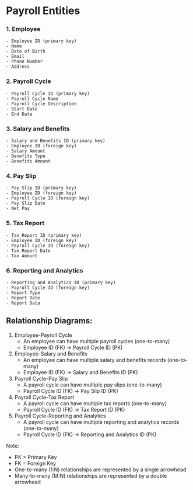 # Payroll Entities

### 1. Employee
    - Employee ID (primary key)
    - Name
    - Date of Birth
    - Email
    - Phone Number
    - Address 
### 2. Payroll Cycle
    - Payroll Cycle ID (primary key)
    - Payroll Cycle Name
    - Payroll Cycle Description
    - Start Date
    - End Date
### 3. Salary and Benefits
    - Salary and Benefits ID (primary key)
    - Employee ID (foreign key)
    - Salary Amount
    - Benefits Type
    - Benefits Amount
### 4. Pay Slip
    - Pay Slip ID (primary key)
    - Employee ID (foreign key)
    - Payroll Cycle ID (foreign key)
    - Pay Slip Date
    - Net Pay
### 5. Tax Report
    - Tax Report ID (primary key)
    - Employee ID (foreign key)
    - Payroll Cycle ID (foreign key)
    - Tax Report Date
    - Tax Amount
### 6. Reporting and Analytics
    - Reporting and Analytics ID (primary key)
    - Payroll Cycle ID (foreign key)
    - Report Type
    - Report Date
    - Report Data

## Relationship Diagrams:

1. Employee-Payroll Cycle
    - An employee can have multiple payroll cycles (one-to-many)
    - Employee ID (FK) -> Payroll Cycle ID (PK)
2. Employee-Salary and Benefits
    - An employee can have multiple salary and benefits records (one-to-many)
    - Employee ID (FK) -> Salary and Benefits ID (PK)
3. Payroll Cycle-Pay Slip
    - A payroll cycle can have multiple pay slips (one-to-many)
    - Payroll Cycle ID (FK) -> Pay Slip ID (PK)
4. Payroll Cycle-Tax Report
    - A payroll cycle can have multiple tax reports (one-to-many)
    - Payroll Cycle ID (FK) -> Tax Report ID (PK)
5. Payroll Cycle-Reporting and Analytics
    - A payroll cycle can have multiple reporting and analytics records (one-to-many)
    - Payroll Cycle ID (FK) -> Reporting and Analytics ID (PK)

Note:

- PK = Primary Key
- FK = Foreign Key
- One-to-many (1:N) relationships are represented by a single arrowhead
- Many-to-many (M:N) relationships are represented by a double arrowhead